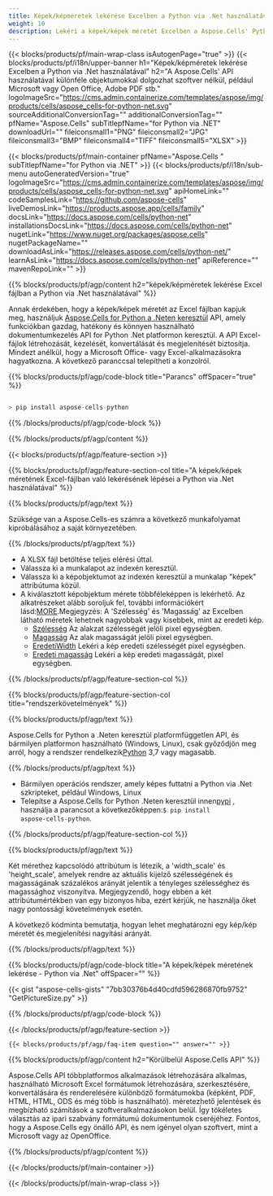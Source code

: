 ```yaml
---
title: Képek/képméretek lekérése Excelben a Python via .Net használatával
weight: 10
description: Lekéri a képek/képek méretét Excelben a Aspose.Cells' Python via .Net API használatával, szoftverek, például Microsoft vagy Open Office, Adobe PDF stb. nélkül.
---
```

{{< blocks/products/pf/main-wrap-class isAutogenPage="true" >}}
{{< blocks/products/pf/i18n/upper-banner h1="Képek/képméretek lekérése Excelben a Python via .Net használatával" h2="A Aspose.Cells\' API használatával különféle objektumokkal dolgozhat szoftver nélkül, például Microsoft vagy Open Office, Adobe PDF stb." logoImageSrc="https://cms.admin.containerize.com/templates/aspose/img/products/cells/aspose_cells-for-python-net.svg" sourceAdditionalConversionTag="" additionalConversionTag="" pfName="Aspose.Cells" subTitlepfName="for Python via .NET" downloadUrl="" fileiconsmall1="PNG" fileiconsmall2="JPG" fileiconsmall3="BMP" fileiconsmall4="TIFF" fileiconsmall5="XLSX" >}}

{{< blocks/products/pf/main-container pfName="Aspose.Cells " subTitlepfName="for Python via .NET" >}}
{{< blocks/products/pf/i18n/sub-menu autoGeneratedVersion="true" logoImageSrc="https://cms.admin.containerize.com/templates/aspose/img/products/cells/aspose_cells-for-python-net.svg" apiHomeLink="" codeSamplesLink="https://github.com/aspose-cells" liveDemosLink="https://products.aspose.app/cells/family" docsLink="https://docs.aspose.com/cells/python-net" installationsDocsLink="https://docs.aspose.com/cells/python-net" nugetLink="https://www.nuget.org/packages/aspose.cells" nugetPackageName="" downloadAsLink="https://releases.aspose.com/cells/python-net/" learnAsLink="https://docs.aspose.com/cells/python-net" apiReference="" mavenRepoLink="" >}}

{{% blocks/products/pf/agp/content h2="képek/képméretek lekérése Excel fájlban a Python via .Net használatával" %}}

 Annak érdekében, hogy a képek/képek méretét az Excel fájlban kapjuk meg, használjuk
 [Aspose.Cells for Python a .Neten keresztül](https://pypi.org/project/aspose-cells-python/) 
API, amely funkciókban gazdag, hatékony és könnyen használható dokumentumkezelés API for Python .Net platformon keresztül. A API Excel-fájlok létrehozását, kezelését, konvertálását és megjelenítését biztosítja. Mindezt anélkül, hogy a Microsoft Office- vagy Excel-alkalmazásokra hagyatkozna. A következő paranccsal telepítheti a konzolról.

{{% blocks/products/pf/agp/code-block title="Parancs" offSpacer="true" %}}

```cs

> pip install aspose-cells-python

```

{{% /blocks/products/pf/agp/code-block %}}

{{% /blocks/products/pf/agp/content %}}

{{< blocks/products/pf/agp/feature-section >}}

{{% blocks/products/pf/agp/feature-section-col title="A képek/képek méretének Excel-fájlban való lekérésének lépései a Python via .Net használatával" %}}

{{% blocks/products/pf/agp/text %}}

Szüksége van a Aspose.Cells-es számra a következő munkafolyamat kipróbálásához a saját környezetében.

{{% /blocks/products/pf/agp/text %}}

+ A XLSX fájl betöltése teljes elérési úttal.
+ Válassza ki a munkalapot az indexén keresztül.
+ Válassza ki a képobjektumot az indexén keresztül a munkalap "képek" attribútuma közül.
 + A kiválasztott képobjektum mérete többféleképpen is lekérhető. Az alkatrészeket alább soroljuk fel, további információkért lásd:[MORE](https://reference.aspose.com/cells/python-net/aspose.cells.drawing/picture/).Megjegyzés: A 'Szélesség' és 'Magasság' az Excelben látható méretek lehetnek nagyobbak vagy kisebbek, mint az eredeti kép.
    + [Szélesség](https://reference.aspose.com/cells/python-net/aspose.cells.drawing/picture/width/) Az alakzat szélességét jelöli pixel egységben.
    + [Magasság](https://reference.aspose.com/cells/python-net/aspose.cells.drawing/picture/height/) Az alak magasságát jelöli pixel egységben.
    + [EredetiWidth](https://reference.aspose.com/cells/python-net/aspose.cells.drawing/picture/original_width/) Lekéri a kép eredeti szélességét pixel egységben.
    + [Eredeti magasság](https://reference.aspose.com/cells/python-net/aspose.cells.drawing/picture/original_height/) Lekéri a kép eredeti magasságát, pixel egységben.
    

{{% /blocks/products/pf/agp/feature-section-col %}}

{{% blocks/products/pf/agp/feature-section-col title="rendszerkövetelmények" %}}

{{% blocks/products/pf/agp/text %}}

 Aspose.Cells for Python a .Neten keresztül platformfüggetlen API, és bármilyen platformon használható (Windows, Linux), csak győződjön meg arról, hogy a rendszer rendelkezik[Python](https://www.python.org/downloads/) 3,7 vagy magasabb.
 
{{% /blocks/products/pf/agp/text %}}

-  Bármilyen operációs rendszer, amely képes futtatni a Python via .Net szkripteket, például Windows, Linux
-  Telepítse a Aspose.Cells for Python .Neten keresztül innen<a href="https://pypi.org/project/aspose-cells-python/">pypi</a> , használja a parancsot a következőképpen:<code>$ pip install aspose-cells-python</code>.

{{% /blocks/products/pf/agp/feature-section-col %}}

{{% blocks/products/pf/agp/text %}}
 
 Két mérethez kapcsolódó attribútum is létezik, a 'width_scale' és 'height_scale', amelyek rendre az aktuális kijelző szélességének és magasságának százalékos arányát jelentik a tényleges szélességhez és magassághoz viszonyítva.
 Megjegyzendő, hogy ebben a két attribútumértékben van egy bizonyos hiba, ezért kérjük, ne használja őket nagy pontossági követelmények esetén.
 
 A következő kódminta bemutatja, hogyan lehet meghatározni egy kép/kép méretét és megjelenítési nagyítási arányát.

{{% /blocks/products/pf/agp/text %}}

{{% blocks/products/pf/agp/code-block title="A képek/képek méretének lekérése - Python via .Net" offSpacer="" %}}

{{< gist "aspose-cells-gists" "7bb30376b4d40cdfd596286870fb9752" "GetPictureSize.py" >}}

{{% /blocks/products/pf/agp/code-block %}}

{{< /blocks/products/pf/agp/feature-section >}}

    {{< blocks/products/pf/agp/faq-item question="" answer="" >}}
 

<!-- aboutfile Starts -->

{{% blocks/products/pf/agp/content h2="Körülbelül Aspose.Cells API" %}}

Aspose.Cells API többplatformos alkalmazások létrehozására alkalmas, használható Microsoft Excel formátumok létrehozására, szerkesztésére, konvertálására és renderelésére különböző formátumokba (képként, PDF, HTML, HTML, ODS és még több is használható). méretezhető jelentések és megbízható számítások a szoftveralkalmazásokon belül. Így tökéletes választás az ipari szabvány formátumú dokumentumok cseréjéhez. Fontos, hogy a Aspose.Cells egy önálló API, és nem igényel olyan szoftvert, mint a Microsoft vagy az OpenOffice.

{{% /blocks/products/pf/agp/content %}}



<!-- aboutfile Ends -->
<!--
{{< blocks/products/pf/agp/other-supported-section title="Other Supported Splitting Formats" subTitle="Using C#, One can also split large file into chunks of many other file formats including." >}}

{{< blocks/products/pf/agp/other-supported-section-item href="https://products.aspose.com/cells/net/splitter/ods/" name="ODS" description="OpenDocument Spreadsheet File" >}}
{{< blocks/products/pf/agp/other-supported-section-item href="https://products.aspose.com/cells/net/splitter/xls/" name="XLS" description="Excel Binary Format" >}}
{{< blocks/products/pf/agp/other-supported-section-item href="https://products.aspose.com/cells/net/splitter/xlsb/" name="XLSB" description="Binary Excel Workbook File" >}}
{{< blocks/products/pf/agp/other-supported-section-item href="https://products.aspose.com/cells/net/splitter/xlsm/" name="XLSM" description="Spreadsheet File" >}}

{{< /blocks/products/pf/agp/other-supported-section >}}

-->

{{< /blocks/products/pf/main-container >}}
    
{{< /blocks/products/pf/main-wrap-class >}}
